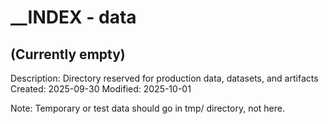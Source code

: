 # __INDEX - data

## (Currently empty)
Description: Directory reserved for production data, datasets, and artifacts
Created: 2025-09-30
Modified: 2025-10-01

Note: Temporary or test data should go in tmp/ directory, not here.
